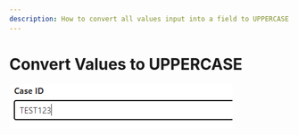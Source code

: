 ```yaml
---
description: How to convert all values input into a field to UPPERCASE
---
```


# Convert Values to UPPERCASE

![a Case ID converting to UPPERCASE as entered](../../.gitbook/assets/image%20%2853%29.png)











